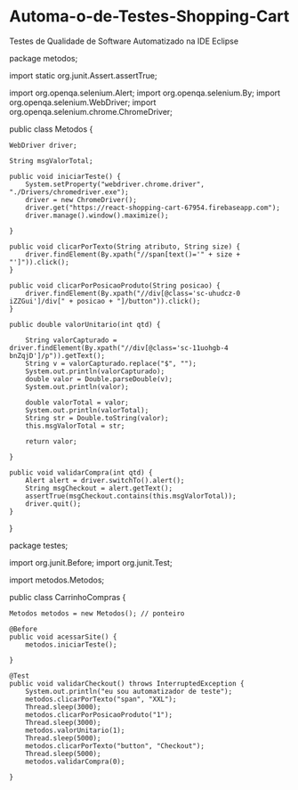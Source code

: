 # Automa-o-de-Testes-Shopping-Cart
Testes de Qualidade de Software Automatizado na IDE Eclipse



package metodos;

import static org.junit.Assert.assertTrue;

import org.openqa.selenium.Alert;
import org.openqa.selenium.By;
import org.openqa.selenium.WebDriver;
import org.openqa.selenium.chrome.ChromeDriver;

public class Metodos {

	WebDriver driver;

	String msgValorTotal;

	public void iniciarTeste() {
		System.setProperty("webdriver.chrome.driver", "./Drivers/chromedriver.exe");
		driver = new ChromeDriver();
		driver.get("https://react-shopping-cart-67954.firebaseapp.com");
		driver.manage().window().maximize();

	}

	public void clicarPorTexto(String atributo, String size) {
		driver.findElement(By.xpath("//span[text()='" + size + "']")).click();
	}

	public void clicarPorPosicaoProduto(String posicao) {
		driver.findElement(By.xpath("//div[@class='sc-uhudcz-0 iZZGui']/div[" + posicao + "]/button")).click();
	}

	public double valorUnitario(int qtd) {

		String valorCapturado = driver.findElement(By.xpath("//div[@class='sc-11uohgb-4 bnZqjD']/p")).getText();
		String v = valorCapturado.replace("$", "");
		System.out.println(valorCapturado);
		double valor = Double.parseDouble(v);
		System.out.println(valor);

		double valorTotal = valor;
		System.out.println(valorTotal);
		String str = Double.toString(valor);
		this.msgValorTotal = str;

		return valor;

	}

	public void validarCompra(int qtd) {
		Alert alert = driver.switchTo().alert();
		String msgCheckout = alert.getText();
		assertTrue(msgCheckout.contains(this.msgValorTotal));
		driver.quit();
	}

}





package testes;

import org.junit.Before;
import org.junit.Test;

import metodos.Metodos;

public class CarrinhoCompras {

	Metodos metodos = new Metodos(); // ponteiro

	@Before
	public void acessarSite() {
		metodos.iniciarTeste();

	}

	@Test
	public void validarCheckout() throws InterruptedException {
		System.out.println("eu sou automatizador de teste");
		metodos.clicarPorTexto("span", "XXL");
		Thread.sleep(3000);
		metodos.clicarPorPosicaoProduto("1");
		Thread.sleep(3000);
		metodos.valorUnitario(1);
		Thread.sleep(5000);
		metodos.clicarPorTexto("button", "Checkout");
		Thread.sleep(5000);
		metodos.validarCompra(0);

	}
